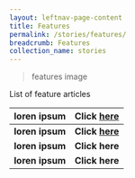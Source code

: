 ```yaml
---
layout: leftnav-page-content
title: Features
permalink: /stories/features/
breadcrumb: Features
collection_name: stories
---
```

> features image

List of feature articles

| loren ipsum | Click [here](/features-content-placeholder/) |
|--|--|
| **loren ipsum** | **Click [here](/features-content-placeholder/)** |
| **loren ipsum** | **Click here** |
| **loren ipsum** | **Click here** |
